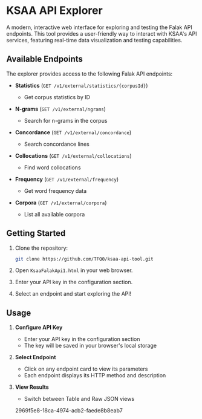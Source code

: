 # KSAA API Explorer

A modern, interactive web interface for exploring and testing the Falak API endpoints. This tool provides a user-friendly way to interact with KSAA's API services, featuring real-time data visualization and testing capabilities.

## Available Endpoints

The explorer provides access to the following Falak API endpoints:

- **Statistics** (`GET /v1/external/statistics/{corpusId}`)
  - Get corpus statistics by ID
  
- **N-grams** (`GET /v1/external/ngrams`)
  - Search for n-grams in the corpus
  
- **Concordance** (`GET /v1/external/concordance`)
  - Search concordance lines
  
- **Collocations** (`GET /v1/external/collocations`)
  - Find word collocations
  
- **Frequency** (`GET /v1/external/frequency`)
  - Get word frequency data
  
- **Corpora** (`GET /v1/external/corpora`)
  - List all available corpora

## Getting Started

1. Clone the repository:
   ```bash
   git clone https://github.com/TFQ0/ksaa-api-tool.git
   ```

2. Open `KsaaFalakApi1.html` in your web browser.

3. Enter your API key in the configuration section.

4. Select an endpoint and start exploring the API!

## Usage

1. **Configure API Key**
   - Enter your API key in the configuration section
   - The key will be saved in your browser's local storage

2. **Select Endpoint**
   - Click on any endpoint card to view its parameters
   - Each endpoint displays its HTTP method and description

3. **View Results**
   - Switch between Table and Raw JSON views


   2969f5e8-18ca-4974-acb2-faede8b8eab7
   